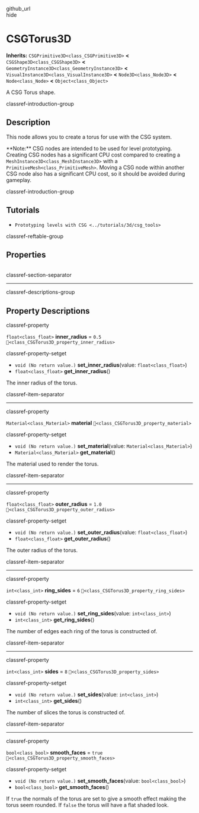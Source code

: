 github\_url  
hide

# CSGTorus3D

**Inherits:** `CSGPrimitive3D<class_CSGPrimitive3D>` **&lt;**
`CSGShape3D<class_CSGShape3D>` **&lt;**
`GeometryInstance3D<class_GeometryInstance3D>` **&lt;**
`VisualInstance3D<class_VisualInstance3D>` **&lt;**
`Node3D<class_Node3D>` **&lt;** `Node<class_Node>` **&lt;**
`Object<class_Object>`

A CSG Torus shape.

classref-introduction-group

## Description

This node allows you to create a torus for use with the CSG system.

\*\*Note:\*\* CSG nodes are intended to be used for level prototyping.
Creating CSG nodes has a significant CPU cost compared to creating a
`MeshInstance3D<class_MeshInstance3D>` with a
`PrimitiveMesh<class_PrimitiveMesh>`. Moving a CSG node within another
CSG node also has a significant CPU cost, so it should be avoided during
gameplay.

classref-introduction-group

## Tutorials

-   `Prototyping levels with CSG <../tutorials/3d/csg_tools>`

classref-reftable-group

## Properties

<table>
<tbody>
<tr>
</tr>
<tr>
</tr>
<tr>
</tr>
<tr>
</tr>
<tr>
</tr>
<tr>
</tr>
</tbody>
</table>

classref-section-separator

------------------------------------------------------------------------

classref-descriptions-group

## Property Descriptions

classref-property

`float<class_float>` **inner\_radius** = `0.5`
`🔗<class_CSGTorus3D_property_inner_radius>`

classref-property-setget

-   `void (No return value.)` **set\_inner\_radius**(value:
    `float<class_float>`)
-   `float<class_float>` **get\_inner\_radius**()

The inner radius of the torus.

classref-item-separator

------------------------------------------------------------------------

classref-property

`Material<class_Material>` **material**
`🔗<class_CSGTorus3D_property_material>`

classref-property-setget

-   `void (No return value.)` **set\_material**(value:
    `Material<class_Material>`)
-   `Material<class_Material>` **get\_material**()

The material used to render the torus.

classref-item-separator

------------------------------------------------------------------------

classref-property

`float<class_float>` **outer\_radius** = `1.0`
`🔗<class_CSGTorus3D_property_outer_radius>`

classref-property-setget

-   `void (No return value.)` **set\_outer\_radius**(value:
    `float<class_float>`)
-   `float<class_float>` **get\_outer\_radius**()

The outer radius of the torus.

classref-item-separator

------------------------------------------------------------------------

classref-property

`int<class_int>` **ring\_sides** = `6`
`🔗<class_CSGTorus3D_property_ring_sides>`

classref-property-setget

-   `void (No return value.)` **set\_ring\_sides**(value:
    `int<class_int>`)
-   `int<class_int>` **get\_ring\_sides**()

The number of edges each ring of the torus is constructed of.

classref-item-separator

------------------------------------------------------------------------

classref-property

`int<class_int>` **sides** = `8` `🔗<class_CSGTorus3D_property_sides>`

classref-property-setget

-   `void (No return value.)` **set\_sides**(value: `int<class_int>`)
-   `int<class_int>` **get\_sides**()

The number of slices the torus is constructed of.

classref-item-separator

------------------------------------------------------------------------

classref-property

`bool<class_bool>` **smooth\_faces** = `true`
`🔗<class_CSGTorus3D_property_smooth_faces>`

classref-property-setget

-   `void (No return value.)` **set\_smooth\_faces**(value:
    `bool<class_bool>`)
-   `bool<class_bool>` **get\_smooth\_faces**()

If `true` the normals of the torus are set to give a smooth effect
making the torus seem rounded. If `false` the torus will have a flat
shaded look.
